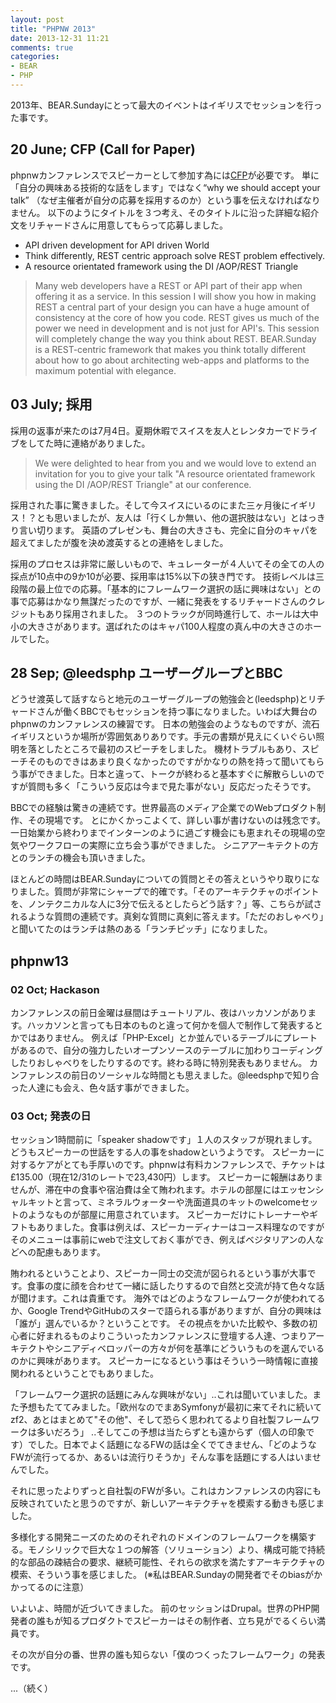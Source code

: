 ```yaml
---
layout: post
title: "PHPNW 2013"
date: 2013-12-31 11:21
comments: true
categories:
- BEAR
- PHP
---
```


2013年、BEAR.Sundayにとって最大のイベントはイギリスでセッションを行った事です。

## 20 June; CFP (Call for Paper)

phpnwカンファレンスでスピーカーとして参加す為には[CFP](http://conference.phpnw.org.uk/phpnw13/call-papers/)が必要です。
単に「自分の興味ある技術的な話をします」ではなく“why we should accept your talk” （なぜ主催者が自分の応募を採用するのか）という事を伝えなければなりません。
以下のようにタイトルを３つ考え、そのタイトルに沿った詳細な紹介文をリチャードさんに用意してもらって応募しました。

 * API driven development for API driven World
 * Think differently, REST centric approach solve REST problem effectively.
 * A resource orientated framework using the DI /AOP/REST Triangle

> Many web developers have a REST or API part of their app when offering it as a service. In this session I will show you how in making REST a central part of your design you can have a huge amount of consistency at the core of how you code. REST gives us much of the power we need in development and is not just for API's. This session will completely change the way you think about REST.
BEAR.Sunday is a REST-centric framework that makes you think totally different about how to go about architecting web-apps and platforms to the maximum potential with elegance.

## 03 July; 採用

採用の返事が来たのは7月4日。夏期休暇でスイスを友人とレンタカーでドライブをしてた時に連絡がありました。

> We were delighted to hear from you and we would love to extend an invitation for you to give your talk "A resource orientated framework using the DI /AOP/REST Triangle" at our conference.

採用された事に驚きました。そして今スイスにいるのにまた三ヶ月後にイギリス！？とも思いましたが、友人は「行くしか無い、他の選択肢はない」とはっきり言い切ります。
英語のプレゼンも、舞台の大きさも、完全に自分のキャパを超えてましたが腹を決め渡英するとの連絡をしました。

採用のプロセスは非常に厳しいもので、キュレーターが４人いてその全ての人の採点が10点中の9か10が必要、採用率は15%以下の狭き門です。
技術レベルは三段階の最上位での応募。「基本的にフレームワーク選択の話に興味はない」との事で応募はかなり無謀だったのですが、一緒に発表をするリチャードさんのクレジットもあり採用されました。
３つのトラックが同時進行して、ホールは大中小の大きさがあります。選ばれたのはキャパ100人程度の真ん中の大きさのホールでした。

## 28 Sep; @leedsphp ユーザーグループとBBC

どうせ渡英して話すならと地元のユーザーグループの勉強会と(leedsphp)とリチャードさんが働くBBCでもセッションを持つ事になりました。いわば大舞台のphpnwのカンファレンスの練習です。
日本の勉強会のようなものですが、流石イギリスというか場所が雰囲気ありありです。手元の書類が見えにくいぐらい照明を落としたところで最初のスピーチをしました。
機材トラブルもあり、スピーチそのものできはあまり良くなかったのですがかなりの熱を持って聞いてもらう事ができました。日本と違って、トークが終わると基本すぐに解散らしいのですが質問も多く「こういう反応は今まで見た事がない」反応だったそうです。

BBCでの経験は驚きの連続です。世界最高のメディア企業でのWebプロダクト制作、その現場です。
とにかくかっこよくて、詳しい事が書けないのは残念です。一日始業から終わりまでインターンのように過ごす機会にも恵まれその現場の空気やワークフローの実際に立ち会う事ができました。
シニアアーキテクトの方とのランチの機会も頂いきました。

ほとんどの時間はBEAR.Sundayについての質問とその答えというやり取りになりました。質問が非常にシャープで的確です。「そのアーキテクチャのポイントを、ノンテクニカルな人に3分で伝えるとしたらどう話す？」等、こちらが試されるような質問の連続です。真剣な質問に真剣に答えます。「ただのおしゃべり」と聞いてたのはランチは熱のある「ランチピッチ」になりました。

## phpnw13

### 02 Oct; Hackason

カンファレンスの前日金曜は昼間はチュートリアル、夜はハッカソンがあります。ハッカソンと言っても日本のものと違って何かを個人で制作して発表するとかではありません。
例えば「PHP-Excel」とか並んでいるテーブルにプレートがあるので、自分の強力したいオープンソースのテーブルに加わりコーディングしたりおしゃべりをしたりするのです。終わる時に特別発表もありません。
カンファレンスの前日のソーシャルな時間とも思えました。@leedsphpで知り合った人達にも会え、色々話す事ができました。

### 03 Oct; 発表の日

セッション1時間前に「speaker shadowです」１人のスタッフが現れましす。どうもスピーカーの世話をする人の事をshadowというようです。
スピーカーに対するケアがとても手厚いのです。phpnwは有料カンファレンスで、チケットは£135.00（現在12/31のレートで23,430円）します。
スピーカーに報酬はありませんが、滞在中の食事や宿泊費は全て賄われます。ホテルの部屋にはエッセンシャルキットと言って、ミネラルウォーターや洗面道具のキットのwelcomeセットのようなものが部屋に用意されています。
スピーカーだけにトレーナーやギフトもありました。食事は例えば、スピーカーディナーはコース料理なのですがそのメニューは事前にwebで注文しておく事ができ、例えばベジタリアンの人などへの配慮もあります。

賄われるということより、スピーカー同士の交流が図られるという事が大事です。食事の度に顔を合わせて一緒に話したりするので自然と交流が持て色々な話が聞けます。これは貴重です。
海外ではどのようなフレームワークが使われてるか、Google TrendやGitHubのスターで語られる事がありますが、自分の興味は「誰が」選んでいるか？ということです。
その視点をかいた比較や、多数の初心者に好まれるものよりこういったカンファレンスに登壇する人達、つまりアーキテクトやシニアディベロッパーの方々が何を基準にどういうものを選んでいるのかに興味があります。
スピーカーになるという事はそういう一時情報に直接関われるということでもありました。

「フレームワーク選択の話題にみんな興味がない」..これは聞いていました。また予想もたててみました。「欧州なのでまあSymfonyが最初に来てそれに続いてzf2、あとはまとめて"その他"、そして恐らく思われてるより自社製フレームワークは多いだろう」
..そしてこの予想は当たらずとも遠からず（個人の印象です）でした。日本でよく話題になるFWの話は全くでてきません、「どのようなFWが流行ってるか、あるいは流行りそうか」そんな事を話題にする人はいませんでした。

それに思ったよりずっと自社製のFWが多い。これはカンファレンスの内容にも反映されていたと思うのですが、新しいアーキテクチャを模索する動きも感じました。

多様化する開発ニーズのためのそれぞれのドメインのフレームワークを構築する。モノシリックで巨大な１つの解答（ソリューション）より、構成可能で持続的な部品の疎結合の要求、継続可能性、それらの欲求を満たすアーキテクチャの模索、そういう事を感じました。
(※私はBEAR.Sundayの開発者でそのbiasがかかってるのに注意）

いよいよ、時間が近づいてきました。
前のセッションはDrupal。世界のPHP開発者の誰もが知るプロダクトでスピーカーはその制作者、立ち見がでるくらい満員です。

その次が自分の番、世界の誰も知らない「僕のつくったフレームワーク」の発表です。

 ...（続く）